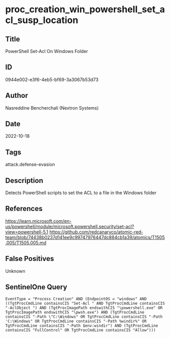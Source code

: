 # proc_creation_win_powershell_set_acl_susp_location

## Title
PowerShell Set-Acl On Windows Folder

## ID
0944e002-e3f6-4eb5-bf69-3a3067b53d73

## Author
Nasreddine Bencherchali (Nextron Systems)

## Date
2022-10-18

## Tags
attack.defense-evasion

## Description
Detects PowerShell scripts to set the ACL to a file in the Windows folder

## References
https://learn.microsoft.com/en-us/powershell/module/microsoft.powershell.security/set-acl?view=powershell-5.1
https://github.com/redcanaryco/atomic-red-team/blob/74438b0237d141ee9c99747976447dc884cb1a39/atomics/T1505.005/T1505.005.md

## False Positives
Unknown

## SentinelOne Query
```
EventType = "Process Creation" AND (EndpointOS = "windows" AND ((TgtProcCmdLine containsCIS "Set-Acl " AND TgtProcCmdLine containsCIS "-AclObject ") AND (TgtProcImagePath endswithCIS "\powershell.exe" OR TgtProcImagePath endswithCIS "\pwsh.exe") AND (TgtProcCmdLine containsCIS "-Path \"C:\Windows" OR TgtProcCmdLine containsCIS "-Path 'C:\Windows" OR TgtProcCmdLine containsCIS "-Path %windir%" OR TgtProcCmdLine containsCIS "-Path $env:windir") AND (TgtProcCmdLine containsCIS "FullControl" OR TgtProcCmdLine containsCIS "Allow")))

```